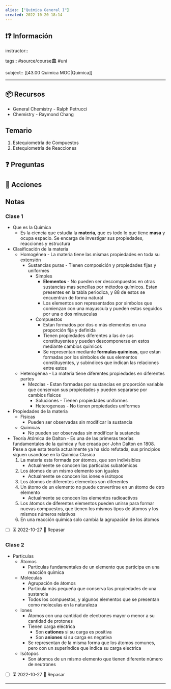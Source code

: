 ```yaml
---
alias: ["Química General I"]
created: 2022-10-20 18:14
---
```

## ❗❓ Información

instructor::

tags:: #source/course🏛 #uni

subject:: [[43.00 Quimica MOC|Quimica]]

---

## 📦 Recursos
- General Chemistry - Ralph Petrucci
- Chemistry - Raymond Chang

## Temario
1. Estequiometría de Compuestos
2. Estequiometría de Reacciones

## ❓ Preguntas


## 🎯 Acciones


## Notas
### Clase 1
- Que es la Química
	- Es la ciencia que estudia la **materia**, que es todo lo que tiene **masa** y ocupa espacio. Se encarga de investigar sus propiedades, reacciones y estructura
- Clasificación de la materia
	- Homogénea - La materia tiene las mismas propiedades en toda su extensión
		- Sustancias puras - Tienen composición y propiedades fijas y uniformes
			- Simples 
				- **Elementos** - No pueden ser descompuestos en otras sustancias mas sencillas por métodos químicos. Estan presentes en la tabla periodica, y 88 de estos se encuentran de forma natural
				-  Los elementos son representados por simbolos que comienzan con una mayuscula y pueden estas seguidos por una o dos minusculas
			- Compuestos 
				- Estan formados por dos o más elementos en una proporción fija y definida
				- Tienen propiedades diferentes a las de sus constituyentes y pueden descomponerse en estos mediante cambios químicos
				- Se representan mediante **formulas químicas**, que estan formadas por los simbolos de sus elementos constituyentes, y subíndices que indican las relaciones entre estos
	- Heterogénea - La materia tiene diferentes propiedades en diferentes partes
		- Mezclas - Estan formadas por sustancias en proporción variable que conservan sus propiedades y pueden separarse por cambios físicos
			- Soluciones - Tienen propiedades uniformes
			- Heterogeneas - No tienen propiedades uniformes
- Propiedades de la materia
	- Físicas
		- Pueden ser observadas sin modificar la sustancia
	- Químicas
		- No pueden ser observadas sin modificar la sustancia
- Teoría Atómica de Dalton - Es una de las primeras teorías fundamentales de la química y fue creada por John Dalton en 1808. Pese a que esta teoría actualmente ya ha sido refutada, sus principios siguen usandose en la Química Clasica
	1. La materia esta formada por átomos, que son indivisibles
		- Actualmente se conocen las particulas subatómicas
	2. Los átomos de un mismo elemento son iguales
		- Actualmente se conocen los iones e isótopos
	3. Los átomos de diferentes elementos son diferentes
	4. Un átomo de un elemento no puede convertirse en un átomo de otro elemento
		- Actualmente se conocen los elementos radioactivos
	5. Los átomos de diferentes elementos pueden unirse para formar nuevas compuestos, que tienen los mismos tipos de átomos y los mismos números relativos
	6. En una reacción química solo cambia la agrupación de los átomos

- [ ] ⏳ 2022-10-27 🔽 Repasar

### Clase 2
- Particulas
	- Átomos
		- Particulas fundamentales de un elemento que participa en una reacción química
	- Moleculas
		- Agrupación de átomos
		- Particula más pequeña que conserva las propiedades de una sustancia
		- Todos los compuestos, y algunos elementos que se presentan como moleculas en la naturaleza
	- Iones
		- Átomos con una cantidad de electrones mayor o menor a su cantidad de protones
		- Tienen carga eléctrica
			- Son **cationes** si su carga es positiva
			- Son **aniones** si su carga es negativa
		- Se representan de la misma forma que los átomos comunes, pero con un superíndice que indica su carga electrica
	- Isótopos
		- Son átomos de un mismo elemento que tienen diferente número de neutrones

- [ ] ⏳ 2022-10-27 🔽 Repasar
___
